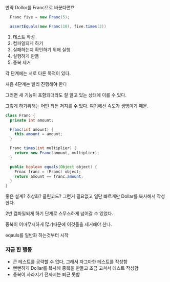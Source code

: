 만약 Dollor를 Franc으로 바꾼다면!?

```java
  Franc five = new Franc(5);

  assertEquals(new Franc(10), five.times(2))
```

1. 테스트 작성
2. 컴파일되게 하기
3. 실패하는지 확인하기 위해 실행
4. 실행하게 만듦
5. 중복 제거

각 단계에는 서로 다른 목적이 있다.

처음 4단계는 빨리 진행해야 한다

그러면 새 기능이 포함되더라도 잘 알고 있는 상태에 이를 수 있다.

그렇게 하기위해는 어떤 죄든 저지를 수 있다. 여기에선 속도가 생명이기 때문.

```java
class Franc {
  private int amount;

  Franc(int amount) {
    this.amount = amount;
  }

  Franc times(int multiplier) {
    return new Franc(amount, multiplier);
  }

  public boolean equals(Object object) {
    Frnac franc = (Franc) object;
    return amount == franc.amount;
  }
}

```

좋은 설계? 추상화? 클린코드? 그런거 필요없고 일단 빠르게만 Dollar를 복사해서 작성한다.

2번 컴파일되게 하기 단계로 스무스하게 넘어갈 수 있었다.

중복이 어마무시하게 많기때문에 이것들을 제거해야 한다.

eqauls를 일반화 하는것부터 시작

### 지금 한 행동

- 큰 테스트를 공략할 수 없다, 그래서 자그마한 테스트를 작성함
- 뻔뻔하게 Dollar를 복사해 중복을 만들고 조금 고쳐서 테스트 작성함
- 중복이 사라지기 전까지는 퇴근 못함
